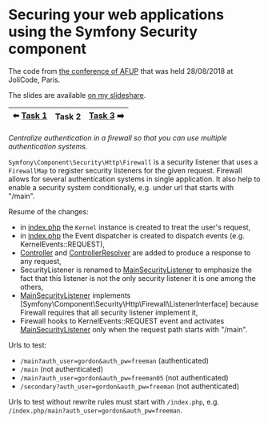 # Securing your web applications using the Symfony Security component

The code from [the conference of AFUP](https://www.meetup.com/fr-FR/afup-paris-php/events/253944518/)
that was held 28/08/2018 at JoliCode, Paris.

The slides are available [on my slideshare](https://fr.slideshare.net/VladyslavRiabchenko/scurisation-de-vos-applications-web-laide-du-composant-security-de-symfony).

| :arrow_left: [Task 1] | Task 2 | [Task 3] :arrow_right: |
| --- | --- | --- |

*Centralize authentication in a firewall so that you can use multiple authentication systems.*

`Symfony\Component\Security\Http\Firewall` is a security listener that 
uses a `FirewallMap` to register security listeners for the given request.
Firewall allows for several authentication systems in single application.
It also help to enable a security system conditionally, e.g. under url that starts with "/main".

Resume of the changes:
- in [index.php] the `Kernel` instance is created to treat the user's request,
- in [index.php] the Event dispatcher is created to dispatch events (e.g. KernelEvents::REQUEST),
- [Controller] and [ControllerResolver] are added to produce a response to any request,
- SecurityListener is renamed to [MainSecurityListener] to emphasize the fact that this 
listener is not the only security listener it is one among the others, 
- [MainSecurityListener] implements [Symfony\Component\Security\Http\Firewall\ListenerInterface]
because Firewall requires that all security listener implement it,
- Firewall hooks to KernelEvents::REQUEST event and activates [MainSecurityListener] 
only when the request path starts with "/main". 

Urls to test:

* `/main?auth_user=gordon&auth_pw=freeman` (authenticated)
* `/main` (not authenticated)
* `/main?auth_user=gordon&auth_pw=freeman05` (not authenticated)
* `/secondary?auth_user=gordon&auth_pw=freeman` (not authenticated)

Urls to test without rewrite rules must start with `/index.php`, e.g. `/index.php/main?auth_user=gordon&auth_pw=freeman`.

[index.php]: public/index.php
[Controller]: src/Controller.php
[ControllerResolver]: src/ControllerResolver.php
[MainSecurityListener]: src/Security/MainSecurityListener.php
[Task 1]: https://github.com/vria/symfony-security-component-use/tree/1-primitive-listener
[Task 3]: https://github.com/vria/symfony-security-component-use/tree/3-anonymous-token

